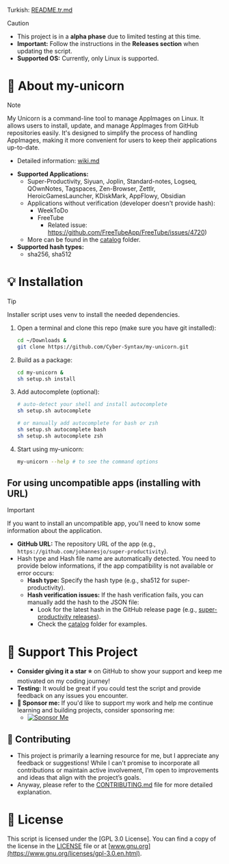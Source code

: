 Turkish: [README.tr.md](README.tr.md)

> [!CAUTION]
>
> - This project is in a **alpha phase** due to limited testing at this time.
> - **Important:** Follow the instructions in the **Releases section** when updating the script.
> - **Supported OS:** Currently, only Linux is supported.

# **🦄 About my-unicorn**

> [!NOTE]
> My Unicorn is a command-line tool to manage AppImages on Linux. It allows users to install, update, and manage AppImages from GitHub repositories easily. It's designed to simplify the process of handling AppImages, making it more convenient for users to keep their applications up-to-date.
>
> - Detailed information: [wiki.md](docs/wiki.md)

- **Supported Applications:**
    - Super-Productivity, Siyuan, Joplin, Standard-notes, Logseq, QOwnNotes, Tagspaces, Zen-Browser, Zettlr, HeroicGamesLauncher, KDiskMark, AppFlowy, Obsidian
    - Applications without verification (developer doesn't provide hash):
        - WeekToDo
        - FreeTube
            - Related issue: <https://github.com/FreeTubeApp/FreeTube/issues/4720>)
    - More can be found in the [catalog](my_unicorn/catalog/) folder.
- **Supported hash types:**
    - sha256, sha512

# 💡 Installation

> [!TIP]
> Installer script uses venv to install the needed dependencies.

1. Open a terminal and clone this repo (make sure you have git installed):

    ```bash
    cd ~/Downloads &
    git clone https://github.com/Cyber-Syntax/my-unicorn.git
    ```

2. Build as a package:

    ```bash
    cd my-unicorn &
    sh setup.sh install
    ```

3. Add autocomplete (optional):

    ```bash
    # auto-detect your shell and install autocomplete
    sh setup.sh autocomplete

    # or manually add autocomplete for bash or zsh
    sh setup.sh autocomplete bash
    sh setup.sh autocomplete zsh
    ```

4. Start using my-unicorn:

    ```bash
    my-unicorn --help # to see the command options
    ```

## For using uncompatible apps (installing with URL)

> [!IMPORTANT]
> If you want to install an uncompatible app, you'll need to know some information about the application.

- **GitHub URL:** The repository URL of the app (e.g., `https://github.com/johannesjo/super-productivity`).
- Hash type and Hash file name are automatically detected. You need to provide below informations, if the app compatibility is not available or error occurs:
    - **Hash type:** Specify the hash type (e.g., sha512 for super-productivity).
    - **Hash verification issues:** If the hash verification fails, you can manually add the hash to the JSON file:
        - Look for the latest hash in the GitHub release page (e.g., [super-productivity releases](https://github.com/johannesjo/super-productivity/releases)).
        - Check the [catalog](my_unicorn/catalog/) folder for examples.

# **🙏 Support This Project**

- **Consider giving it a star ⭐** on GitHub to show your support and keep me motivated on my coding journey!
- **Testing:** It would be great if you could test the script and provide feedback on any issues you encounter.
- **💖 Sponsor me:** If you'd like to support my work and help me continue learning and building projects, consider sponsoring me:
    - [![Sponsor Me](https://img.shields.io/badge/Sponsor-💖-brightgreen)](https://github.com/sponsors/Cyber-Syntax)

## **🤝 Contributing**

- This project is primarily a learning resource for me, but I appreciate any feedback or suggestions! While I can't promise to incorporate all contributions or maintain active involvement, I’m open to improvements and ideas that align with the project’s goals.
- Anyway, please refer to the [CONTRIBUTING.md](.github/CONTRIBUTING.md) file for more detailed explanation.

# **📝 License**

This script is licensed under the [GPL 3.0 License]. You can find a copy of the license in the [LICENSE](https://github.com/Cyber-Syntax/my-unicorn/blob/main/LICENSE) file or at [www.gnu.org](https://www.gnu.org/licenses/gpl-3.0.en.html).
